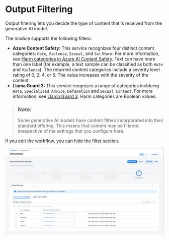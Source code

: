 <!-- loio32a0e42682c84ad9a6681572db5f8364 -->

# Output Filtering

Output filtering lets you decide the type of content that is received from the generative AI model.

The module supports the following filters:

-   **Azure Content Safety:** This service recognizes four distinct content categories: `Hate`, `Violence`, `Sexual`, and `SelfHarm`. For more information, see [Harm categories in Azure AI Content Safety](https://learn.microsoft.com/en-us/azure/ai-services/content-safety/concepts/harm-categories?tabs=warning). Text can have more than one label \(for example, a text sample can be classified as both `Hate` and `Violence`\). The returned content categories include a severity level rating of 0, 2, 4, or 6. The value increases with the severity of the content.
-   **Llama Guard 3:** This service reognizes a range of categories inclduing `Hate`, `Specialized Advice`, `Defamation` and `Sexual Content`. For more information, see [Llama Guard 3](https://www.llama.com/docs/model-cards-and-prompt-formats/llama-guard-3/). Harm categories are Boolean values.

> ### Note:  
> Some generative AI models have content filters incorporated into their standard offering. This means that content may be filtered irrespective of the settings that you configure here.

If you edit the workflow, you can hide the filter section.

![](images/output2503b_49d3618.png)

